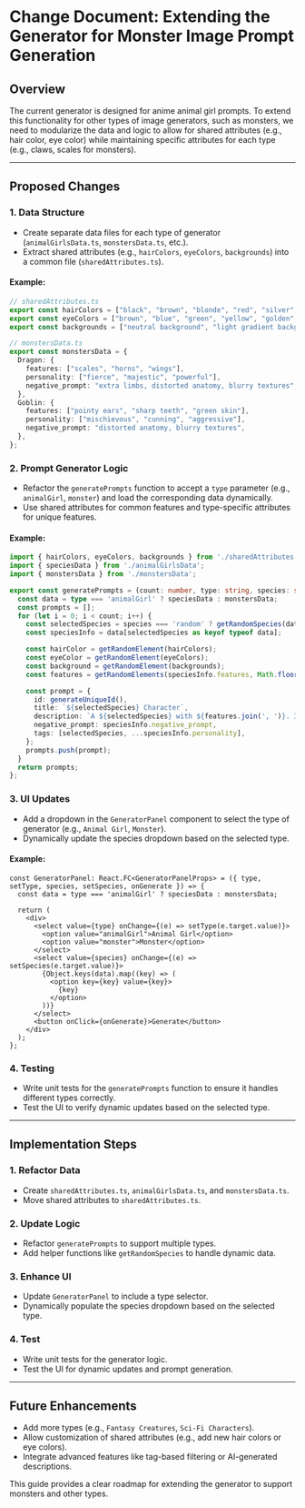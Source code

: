 # Change Document: Extending the Generator for Monster Image Prompt Generation

## Overview
The current generator is designed for anime animal girl prompts. To extend this functionality for other types of image generators, such as monsters, we need to modularize the data and logic to allow for shared attributes (e.g., hair color, eye color) while maintaining specific attributes for each type (e.g., claws, scales for monsters).

---

## Proposed Changes

### 1. Data Structure
- Create separate data files for each type of generator (`animalGirlsData.ts`, `monstersData.ts`, etc.).
- Extract shared attributes (e.g., `hairColors`, `eyeColors`, `backgrounds`) into a common file (`sharedAttributes.ts`).

#### Example:
```typescript
// sharedAttributes.ts
export const hairColors = ["black", "brown", "blonde", "red", "silver", "grey", "white", "orange", "blue", "green"];
export const eyeColors = ["brown", "blue", "green", "yellow", "golden", "silver", "glowing"];
export const backgrounds = ["neutral background", "light gradient background", "clean background", "minimal background"];
```

```typescript
// monstersData.ts
export const monstersData = {
  Dragon: {
    features: ["scales", "horns", "wings"],
    personality: ["fierce", "majestic", "powerful"],
    negative_prompt: "extra limbs, distorted anatomy, blurry textures",
  },
  Goblin: {
    features: ["pointy ears", "sharp teeth", "green skin"],
    personality: ["mischievous", "cunning", "aggressive"],
    negative_prompt: "distorted anatomy, blurry textures",
  },
};
```

### 2. Prompt Generator Logic
- Refactor the `generatePrompts` function to accept a `type` parameter (e.g., `animalGirl`, `monster`) and load the corresponding data dynamically.
- Use shared attributes for common features and type-specific attributes for unique features.

#### Example:
```typescript
import { hairColors, eyeColors, backgrounds } from './sharedAttributes';
import { speciesData } from './animalGirlsData';
import { monstersData } from './monstersData';

export const generatePrompts = (count: number, type: string, species: string | null) => {
  const data = type === 'animalGirl' ? speciesData : monstersData;
  const prompts = [];
  for (let i = 0; i < count; i++) {
    const selectedSpecies = species === 'random' ? getRandomSpecies(data) : species;
    const speciesInfo = data[selectedSpecies as keyof typeof data];

    const hairColor = getRandomElement(hairColors);
    const eyeColor = getRandomElement(eyeColors);
    const background = getRandomElement(backgrounds);
    const features = getRandomElements(speciesInfo.features, Math.floor(Math.random() * speciesInfo.features.length) + 1);

    const prompt = {
      id: generateUniqueId(),
      title: `${selectedSpecies} Character`,
      description: `A ${selectedSpecies} with ${features.join(', ')}. It has ${hairColor} hair and ${eyeColor} eyes against a ${background}.`,
      negative_prompt: speciesInfo.negative_prompt,
      tags: [selectedSpecies, ...speciesInfo.personality],
    };
    prompts.push(prompt);
  }
  return prompts;
};
```

### 3. UI Updates
- Add a dropdown in the `GeneratorPanel` component to select the type of generator (e.g., `Animal Girl`, `Monster`).
- Dynamically update the species dropdown based on the selected type.

#### Example:
```tsx
const GeneratorPanel: React.FC<GeneratorPanelProps> = ({ type, setType, species, setSpecies, onGenerate }) => {
  const data = type === 'animalGirl' ? speciesData : monstersData;

  return (
    <div>
      <select value={type} onChange={(e) => setType(e.target.value)}>
        <option value="animalGirl">Animal Girl</option>
        <option value="monster">Monster</option>
      </select>
      <select value={species} onChange={(e) => setSpecies(e.target.value)}>
        {Object.keys(data).map((key) => (
          <option key={key} value={key}>
            {key}
          </option>
        ))}
      </select>
      <button onClick={onGenerate}>Generate</button>
    </div>
  );
};
```

### 4. Testing
- Write unit tests for the `generatePrompts` function to ensure it handles different types correctly.
- Test the UI to verify dynamic updates based on the selected type.

---

## Implementation Steps

### 1. Refactor Data
- Create `sharedAttributes.ts`, `animalGirlsData.ts`, and `monstersData.ts`.
- Move shared attributes to `sharedAttributes.ts`.

### 2. Update Logic
- Refactor `generatePrompts` to support multiple types.
- Add helper functions like `getRandomSpecies` to handle dynamic data.

### 3. Enhance UI
- Update `GeneratorPanel` to include a type selector.
- Dynamically populate the species dropdown based on the selected type.

### 4. Test
- Write unit tests for the generator logic.
- Test the UI for dynamic updates and prompt generation.

---

## Future Enhancements
- Add more types (e.g., `Fantasy Creatures`, `Sci-Fi Characters`).
- Allow customization of shared attributes (e.g., add new hair colors or eye colors).
- Integrate advanced features like tag-based filtering or AI-generated descriptions.

This guide provides a clear roadmap for extending the generator to support monsters and other types.
